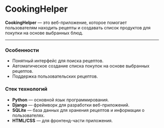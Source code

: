 # CookingHelper
**CookingHelper** — это веб-приложение, которое помогает пользователям находить рецепты и создавать список продуктов для покупки на основе выбранных блюд.

---

### Особенности

- Понятный интерфейс для поиска рецептов.
- Автоматическое создание списка покупок на основе выбранных рецептов.
- Поддержка пользовательских рецептов.

### Стек технологий

- **Python** — основной язык программирования.
- **Django** — фреймворк для разработки веб-приложений.
- **SQLite** — база данных для хранения рецептов и информации о пользователях.
- **HTML/CSS** — для фронтенд-части приложения.